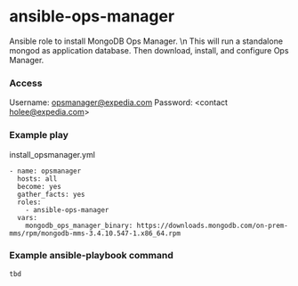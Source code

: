 # ansible-ops-manager
Ansible role to install MongoDB Ops Manager. \n
This will run a standalone mongod as application database. Then download, install, and configure Ops Manager.

### Access
Username: opsmanager@expedia.com
Password: <contact holee@expedia.com>

### Example play
install_opsmanager.yml
```
- name: opsmanager
  hosts: all
  become: yes
  gather_facts: yes
  roles:
    - ansible-ops-manager
  vars:
    mongodb_ops_manager_binary: https://downloads.mongodb.com/on-prem-mms/rpm/mongodb-mms-3.4.10.547-1.x86_64.rpm
```

### Example ansible-playbook command
```
tbd
```

